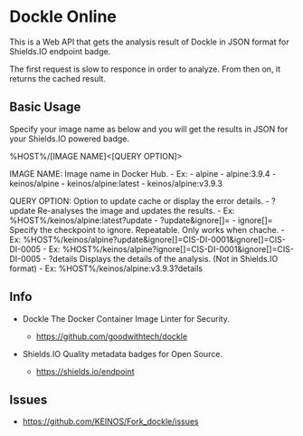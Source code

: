 # Dockle Online

This is a Web API that gets the analysis result of Dockle in JSON format for Shields.IO endpoint badge.

The first request is slow to responce in order to analyze. From then on, it returns the cached result.

## Basic Usage

Specify your image name as below and you will get the results in JSON for your Shields.IO powered badge.

  %HOST%/[IMAGE NAME]<[QUERY OPTION]>

  IMAGE NAME: Image name in Docker Hub.
    - Ex:
      - alpine
      - alpine:3.9.4
      - keinos/alpine
      - keinos/alpine:latest
      - keinos/alpine:v3.9.3

  QUERY OPTION: Option to update cache or display the error details.
    - ?update
          Re-analyses the image and updates the results.
        - Ex: %HOST%/keinos/alpine:latest?update
    - ?update&ignore[]=
    - ignore[]=
          Specify the checkpoint to ignore. Repeatable. Only works when chache.
        - Ex: %HOST%/keinos/alpine?update&ignore[]=CIS-DI-0001&ignore[]=CIS-DI-0005
        - Ex: %HOST%/keinos/alpine?ignore[]=CIS-DI-0001&ignore[]=CIS-DI-0005
    - ?details
          Displays the details of the analysis. (Not in Shields.IO format)
        - Ex: %HOST%/keinos/alpine:v3.9.3?details

## Info

- Dockle
    The Docker Container Image Linter for Security.
  - https://github.com/goodwithtech/dockle

- Shields.IO
    Quality metadata badges for Open Source.
  - https://shields.io/endpoint

## Issues

- https://github.com/KEINOS/Fork_dockle/issues
